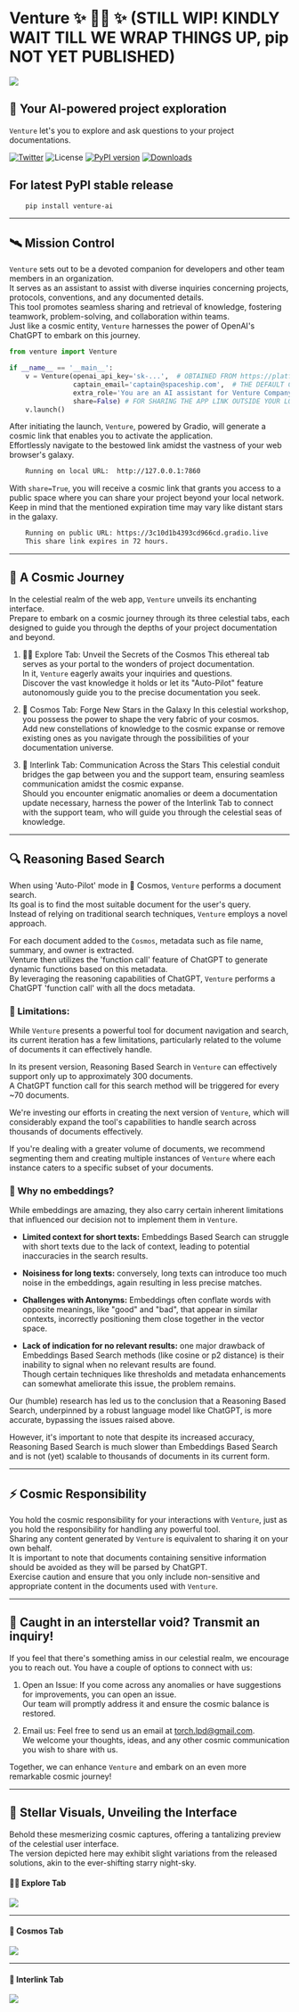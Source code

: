 # Venture ✨ 🧑‍🚀 ✨ (STILL WIP! KINDLY WAIT TILL WE WRAP THINGS UP, pip NOT YET PUBLISHED)

![](https://raw.githubusercontent.com/RoySadaka/ReposMedia/main/venture/readme/banner.jpg)

## 🚀 Your AI-powered project exploration


``Venture`` let's you to explore and ask questions to your project documentations.  

[![Twitter](https://img.shields.io/twitter/url/https/twitter.com/roysadaka.svg?style=social&label=RoySadaka)](https://twitter.com/roysadaka)
![License](https://img.shields.io/badge/License-Apache_2.0-blue.svg)
[![PyPI version](https://badge.fury.io/py/venture-ai.svg)](https://badge.fury.io/py/venture-ai) 
[![Downloads](https://pepy.tech/badge/venture-ai)](https://pepy.tech/project/venture-ai)

## For latest PyPI stable release 

```sh
    pip install venture-ai
```

---

## 🛰️ Mission Control
``Venture`` sets out to be a devoted companion for developers and other team members in an organization.  
It serves as an assistant to assist with diverse inquiries concerning projects, protocols, conventions, and any documented details.  
This tool promotes seamless sharing and retrieval of knowledge, fostering teamwork, problem-solving, and collaboration within teams.  
Just like a cosmic entity, ``Venture`` harnesses the power of OpenAI's ChatGPT to embark on this journey.


```python
from venture import Venture

if __name__ == '__main__':
    v = Venture(openai_api_key='sk-...',  # OBTAINED FROM https://platform.openai.com/account/api-keys
                captain_email='captain@spaceship.com',  # THE DEFAULT CONTACT IN INTERLINK TAB 
                extra_role='You are an AI assistant for Venture Company.', # ANY INFO ABOUT YOUR SPECIFIC USE CASE
                share=False) # FOR SHARING THE APP LINK OUTSIDE YOUR LOCAL NETWORK
    v.launch()
```

After initiating the launch, ``Venture``, powered by Gradio, will generate a cosmic link that enables you to activate the application.  
Effortlessly navigate to the bestowed link amidst the vastness of your web browser's galaxy.
```sh
    Running on local URL:  http://127.0.0.1:7860
```

With ``share=True``, you will receive a cosmic link that grants you access to a public space where you can share your project beyond your local network.  
Keep in mind that the mentioned expiration time may vary like distant stars in the galaxy.  
```sh
    Running on public URL: https://3c10d1b4393cd966cd.gradio.live
    This share link expires in 72 hours.
```

---

## 💫 A Cosmic Journey
In the celestial realm of the web app, ``Venture`` unveils its enchanting interface.  
Prepare to embark on a cosmic journey through its three celestial tabs, each designed to guide you through the depths of your project documentation and beyond.

1. 🧑‍🚀 Explore Tab: Unveil the Secrets of the Cosmos
    This ethereal tab serves as your portal to the wonders of project documentation.  
    In it, ``Venture`` eagerly awaits your inquiries and questions.  
    Discover the vast knowledge it holds or let its "Auto-Pilot" feature autonomously guide you to the precise documentation you seek.

2. 🌟 Cosmos Tab: Forge New Stars in the Galaxy
    In this celestial workshop, you possess the power to shape the very fabric of your cosmos.  
    Add new constellations of knowledge to the cosmic expanse or remove existing ones as you navigate through the possibilities of your documentation universe.

3. 📡 Interlink Tab: Communication Across the Stars
    This celestial conduit bridges the gap between you and the support team, ensuring seamless communication amidst the cosmic expanse.  
    Should you encounter enigmatic anomalies or deem a documentation update necessary, harness the power of the Interlink Tab to connect with the support team, who will guide you through the celestial seas of knowledge.

---



## 🔍 Reasoning Based Search
When using 'Auto-Pilot' mode in 📌 Cosmos, ``Venture`` performs a document search.  
Its goal is to find the most suitable document for the user's query.  
Instead of relying on traditional search techniques, ``Venture`` employs a novel approach.

For each document added to the ``Cosmos``, metadata such as file name, summary, and owner is extracted.  
Venture then utilizes the 'function call' feature of ChatGPT to generate dynamic functions based on this metadata.  
By leveraging the reasoning capabilities of ChatGPT, ``Venture`` performs a ChatGPT 'function call' with all the docs metadata.

### 🛑 Limitations:
While ``Venture`` presents a powerful tool for document navigation and search, its current iteration has a few limitations, particularly related to the volume of documents it can effectively handle.

In its present version, Reasoning Based Search in ``Venture`` can effectively support only up to approximately 300 documents.  
A ChatGPT function call for this search method will be triggered for every ~70 documents.  

We're investing our efforts in creating the next version of ``Venture``, which will considerably expand the tool's capabilities to handle search across thousands of documents effectively.  

If you're dealing with a greater volume of documents, we recommend segmenting them and creating multiple instances of ``Venture`` where each instance caters to a specific subset of your documents.


### 🤔 Why no embeddings?
While embeddings are amazing, they also carry certain inherent limitations that influenced our decision not to implement them in ``Venture``. 

* **Limited context for short texts:** Embeddings Based Search can struggle with short texts due to the lack of context, leading to potential inaccuracies in the search results.

* **Noisiness for long texts:** conversely, long texts can introduce too much noise in the embeddings, again resulting in less precise matches.

* **Challenges with Antonyms:** Embeddings often conflate words with opposite meanings, like "good" and "bad", that appear in similar contexts, incorrectly positioning them close together in the vector space.

* **Lack of indication for no relevant results:** one major drawback of Embeddings Based Search methods (like cosine or p2 distance) is their inability to signal when no relevant results are found.  
Though certain techniques like thresholds and metadata enhancements can somewhat ameliorate this issue, the problem remains.

Our (humble) research has led us to the conclusion that a Reasoning Based Search, underpinned by a robust language model like ChatGPT, is more accurate, bypassing the issues raised above.

However, it's important to note that despite its increased accuracy, Reasoning Based Search is much slower than Embeddings Based Search and is not (yet) scalable to thousands of documents in its current form.  


---


## ⚡️ Cosmic Responsibility
You hold the cosmic responsibility for your interactions with ``Venture``, just as you hold the responsibility for handling any powerful tool.  
Sharing any content generated by ``Venture`` is equivalent to sharing it on your own behalf.  
It is important to note that documents containing sensitive information should be avoided as they will be parsed by ChatGPT.  
Exercise caution and ensure that you only include non-sensitive and appropriate content in the documents used with ``Venture``.

---

## 📡 Caught in an interstellar void? Transmit an inquiry!
If you feel that there's something amiss in our celestial realm, we encourage you to reach out. You have a couple of options to connect with us:

1. Open an Issue: If you come across any anomalies or have suggestions for improvements, you can open an issue.  
    Our team will promptly address it and ensure the cosmic balance is restored.

2. Email us: Feel free to send us an email at torch.lpd@gmail.com.  
    We welcome your thoughts, ideas, and any other cosmic communication you wish to share with us.

Together, we can enhance ``Venture`` and embark on an even more remarkable cosmic journey!

---

## 🔭 Stellar Visuals, Unveiling the Interface
Behold these mesmerizing cosmic captures, offering a tantalizing preview of the celestial user interface.  
The version depicted here may exhibit slight variations from the released solutions, akin to the ever-shifting starry night-sky.

#### 🧑‍🚀 Explore Tab
![](https://raw.githubusercontent.com/RoySadaka/ReposMedia/main/venture/readme/explore_ui.jpg)  

---

#### 🌟 Cosmos Tab
![](https://raw.githubusercontent.com/RoySadaka/ReposMedia/main/venture/readme/cosmos_ui.jpg)  

---

#### 📡 Interlink Tab
![](https://raw.githubusercontent.com/RoySadaka/ReposMedia/main/venture/readme/interlink_ui.jpg)  